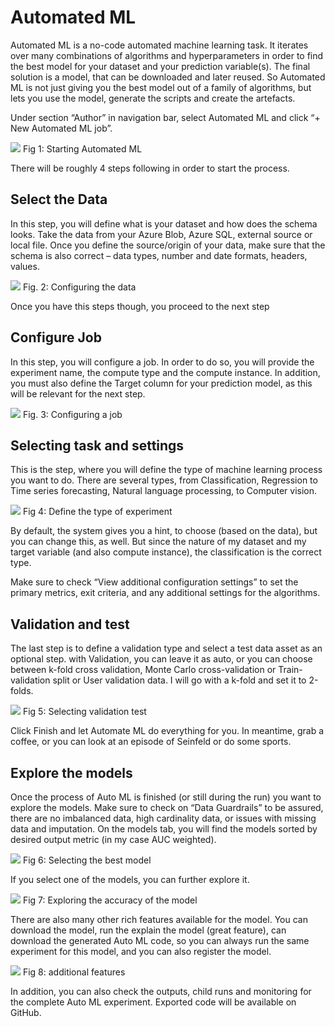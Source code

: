 # Automated ML


Automated ML is a no-code automated machine learning task. It iterates over many combinations of algorithms and hyperparameters in order to find the best model for your dataset and your prediction variable(s). The final solution is a model, that can be downloaded and later reused. So Automated ML is not just giving you the best model out of a family of algorithms, but lets you use the model, generate the scripts and create the artefacts.

Under section “Author” in navigation bar, select Automated ML and click “+ New Automated ML job”.


![](imgs/img13_01.png)
Fig 1: Starting Automated ML


There will be roughly 4 steps following in order to start the process.

## Select the Data

In this step, you will define what is your dataset and how does the schema looks. Take the data from your Azure Blob, Azure SQL, external source or local file. Once you define the source/origin of your data, make sure that the schema is also correct – data types, number and date formats, headers, values.


![](imgs/img13_02.png)
Fig. 2: Configuring the data

Once you have this steps though, you proceed to the next step

## Configure Job

In this step, you will configure a job. In order to do so, you will provide the experiment name, the compute type and the compute instance. In addition, you must also define the Target column for your prediction model, as this will be relevant for the next step.

![](imgs/img13_03.png)
Fig. 3: Configuring a job

## Selecting task and settings

This is the step, where you will define the type of machine learning process you want to do. There are several types, from Classification, Regression to Time series forecasting, Natural language processing, to Computer vision.


![](imgs/img13_04.png)
Fig 4: Define the type of experiment

By default, the system gives you a hint, to choose (based on the data), but you can change this, as well. But since the nature of my dataset and my target variable (and also compute instance), the classification is the correct type.

Make sure to check “View additional configuration settings” to set the primary metrics, exit criteria, and any additional settings for the algorithms.

## Validation and test

The last step is to define a validation type and select a test data asset as an optional step. with Validation, you can leave it as auto, or you can choose between k-fold cross validation, Monte Carlo cross-validation or Train-validation split or User validation data. I will go with a k-fold and set it to 2-folds.


![](imgs/img13_05.png)
Fig 5: Selecting validation test

Click Finish and let Automate ML do everything for you. In meantime, grab a coffee, or you can look at an episode of Seinfeld or do some sports.

## Explore the models

Once the process of Auto ML is finished (or still during the run) you want to explore the models. Make sure to check on “Data Guardrails” to be assured, there are no imbalanced data, high cardinality data, or issues with missing data and imputation. On the models tab, you will find the models sorted by desired output metric (in my case AUC weighted).

![](imgs/img13_06.png)
Fig 6: Selecting the best model

If you select one of the models, you can further explore it.


![](imgs/img13_07.png)
Fig 7: Exploring the accuracy of the model

There are also many other rich features available for the model. You can download the model, run the explain the model (great feature), can download the generated Auto ML code, so you can always run the same experiment for this model, and you can also register the model.

![](imgs/img13_08.png)
Fig 8: additional features

In addition, you can also check the outputs, child runs and monitoring for the complete Auto ML experiment. Exported code will be available on GitHub.


```
```